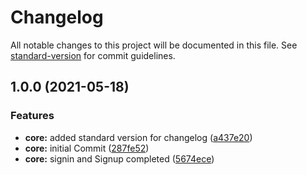 # Changelog

All notable changes to this project will be documented in this file. See [standard-version](https://github.com/conventional-changelog/standard-version) for commit guidelines.

## 1.0.0 (2021-05-18)


### Features

* **core:** added standard version for changelog ([a437e20](https://github.com/GMKR/saas-boilerplate/commit/a437e20e6d8cfd482efd85629062c32074dac18d))
* **core:** initial Commit ([287fe52](https://github.com/GMKR/saas-boilerplate/commit/287fe526c3dd709518fc658772f72e0758da7324))
* **core:** signin and Signup completed ([5674ece](https://github.com/GMKR/saas-boilerplate/commit/5674ece75dbcba4587838d642dd90399c2b5526d))
